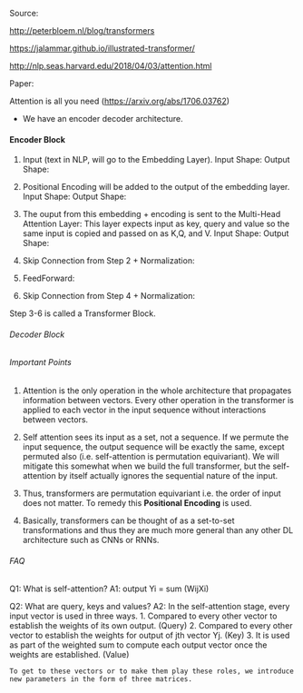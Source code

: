 Source:

http://peterbloem.nl/blog/transformers

https://jalammar.github.io/illustrated-transformer/

http://nlp.seas.harvard.edu/2018/04/03/attention.html


Paper:

Attention is all you need (https://arxiv.org/abs/1706.03762)

- We have an encoder decoder architecture.


#### Encoder Block ################################
1. Input (text in NLP, will go to the Embedding Layer).
    Input Shape: 
    Output Shape:
    
2. Positional Encoding will be added to the output of the embedding layer.
    Input Shape:
    Output Shape:
    
    
3.  The ouput from this embedding + encoding is sent to the Multi-Head Attention Layer:
    This layer expects input as key, query and value so the same input is copied and passed on as K,Q, and V.
    Input Shape:
    Output Shape:
    
4. Skip Connection from Step 2 + Normalization:

5. FeedForward:

6. Skip Connection from Step 4 + Normalization:

Step 3-6 is called a Transformer Block.

###### Decoder Block #####################################




###### Important Points #############################

1. Attention is the only operation in the whole architecture that propagates information between vectors. 
   Every other operation in the transformer is applied to each vector in the input sequence without interactions between vectors.
   
2. Self attention sees its input as a set, not a sequence. 
   If we permute the input sequence, the output sequence will be exactly the same, except permuted also (i.e. self-attention is permutation        equivariant). We will mitigate this somewhat when we build the full transformer, but the self-attention by itself actually ignores the          sequential nature of the input.
   
3. Thus, transformers are permutation equivariant i.e. the order of input does not matter. To remedy this **Positional Encoding** is used.
   
4. Basically, transformers can be thought of as a set-to-set transformations and thus they are much more general than any other DL architecture such as CNNs or RNNs.







###### FAQ ###############################

Q1: What is self-attention?
A1: output Yi = sum (WijXi)

Q2: What are query, keys and values?
A2: In the self-attention stage, every input vector is used in three ways.
    1. Compared to every other vector to establish the weights of its own output. (Query)
    2. Compared to every other vector to establish the weights for output of jth vector Yj. (Key)
    3. It is used as part of the weighted sum to compute each output vector once the weights are established. (Value)
    
    To get to these vectors or to make them play these roles, we introduce new parameters in the form of three matrices.
    
    
    